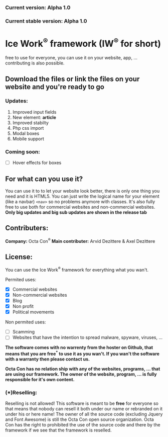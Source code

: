### Current version: **Alpha 1.0**
### Current stable version: **Alpha 1.0**
# Ice Work<sup>®</sup> framework (IW<sup>®</sup> for short)
free to use for everyone, you can use it on your website, app, ...
contributing is also possible.
## Download the files or link the files on your website and you're ready to go

### Updates:
1. Improved input fields
2. New element: **article**
3. Improved stabilty
4. Php css import
5. Modal boxes
6. Mobile support

### Coming soon:
- [ ] Hover effects for boxes

## For what can you use it?
You can use it to to let your website look better, there is only one thing you need and it is HTML5. You can just write the logical name for your element (like a navbar) `<nav>` so no problems anymore with classes. It's also fully free to use both for commercial websites and non-commercial websites.
**Only big updates and big sub updates are shown in the release tab**


## Contributers:
**Company:** Octa Con<sup>®</sup>
**Main contributer:** Arvid Dezittere & Axel Dezittere

## License:
You can use the Ice Work<sup>®</sup> framework for everything what you wan't.

Permited uses:
- [x] Commercial websites
- [x] Non-commercial websites
- [x] Blog
- [x] Non profit
- [x] Political movements

Non permited uses:
- [ ] Scamming
- [ ] Websites that have the intention to spread malware, spyware, viruses, ...

**The software comes with no warrenty from the hoster on Github, that means that you are free<sup>*</sup> to use it as you wan't. If you wan't the software with a warranty then please contact us.**

**Octa Con has no relation ship with any of the websites, programs, ... that are using our framework. The owner of the website, program, ... is fully responsible for it's own content.**

### (*)Reselling:
Reselling is not allowed! This software is meant to be **free** for everyone so that means that nobody can resell it both under our name or rebranded on it under his or here name! The owner of all the source code (excluding Jquery and Font Awesome) is still the Octa Con open source organization. Octa Con has the right to prohibited the use of the source code and there by the framework if we see that the framework is reselled.
